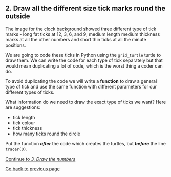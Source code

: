 ## 2. Draw all the different size tick marks round the outside

The image for the clock background showed three different type of tick marks - long fat ticks at 12, 3, 6, and 9; medium length medium thickness marks at all the other numbers and short thin ticks at all the minute positions.

We are going to code these ticks in Python using the ```grid_turtle``` turtle to draw them. We can write the code for each type of tick separately but that would mean duplicating a lot of code, which is the worst thing a coder can do.

To avoid duplicating the code we will write a **function** to draw a general type of tick and use the same function with different parameters for our different types of ticks.

What information do we need to draw the exact type of ticks we want? Here are suggestions:
- tick length
- tick colour
- tick thickness
- how many ticks round the circle


Put the function _**after**_ the code which creates the turtles, but _**before**_ the line ```tracer(0)```.



[Continue to *3. Draw the numbers*](README3.md)

[Go back to previous page](README.md)